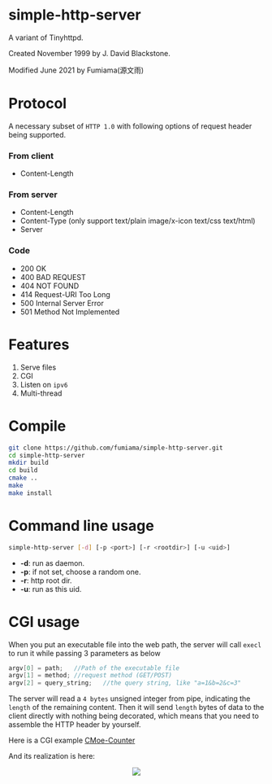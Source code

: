 # simple-http-server
A variant of Tinyhttpd.

Created November 1999 by J. David Blackstone.

Modified June 2021 by Fumiama(源文雨)

# Protocol
A necessary subset of `HTTP 1.0` with following options of request header being supported.

### From client
- Content-Length

### From server
- Content-Length
- Content-Type (only support text/plain image/x-icon text/css text/html)
- Server

### Code
- 200 OK
- 400 BAD REQUEST
- 404 NOT FOUND
- 414 Request-URI Too Long
- 500 Internal Server Error
- 501 Method Not Implemented

# Features
1. Serve files
2. CGI
3. Listen on `ipv6`
4. Multi-thread

# Compile
```bash
git clone https://github.com/fumiama/simple-http-server.git
cd simple-http-server
mkdir build
cd build
cmake ..
make
make install
```

# Command line usage
```bash
simple-http-server [-d] [-p <port>] [-r <rootdir>] [-u <uid>]
```

- **-d**:  run as daemon.
- **-p**:  if not set, choose a random one.
- **-r**:  http root dir.
- **-u**:  run as this uid.

# CGI usage
When you put an executable file into the web path, the server will call `execl` to run it while passing 3 parameters as below

```c
argv[0] = path;   //Path of the executable file
argv[1] = method; //request method (GET/POST)
argv[2] = query_string;   //the query string, like "a=1&b=2&c=3"
```

The server will read a `4 bytes` unsigned integer from pipe, indicating the `length` of the remaining content. Then it will send `length` bytes of data to the client directly with nothing being decorated, which means that you need to assemble the HTTP header by yourself.

Here is a CGI example [CMoe-Counter](https://github.com/fumiama/CMoe-Counter)

And its realization is here:

<div align=center> <a href="#"> <img src="http://sayuri.fumiama.top/cmoe?name=shttps&theme=gb" /> </a> </div>
